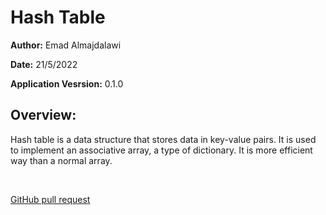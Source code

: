 # Hash Table

**Author:** Emad Almajdalawi

**Date:** 21/5/2022

**Application Vesrsion:** 0.1.0

## Overview:

Hash table is a data structure that stores data in key-value pairs. It is used to implement an associative array, a type of dictionary. It is more efficient way than a normal array.

<br>

[GitHub pull request](https://github.com/emad-almajdalawi/data-structures-and-algorithms/pull/33)